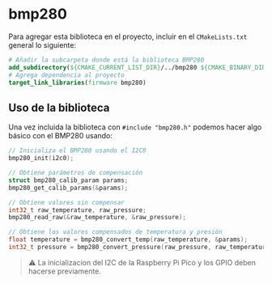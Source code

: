 # bmp280

Para agregar esta biblioteca en el proyecto, incluir en el `CMakeLists.txt` general lo siguiente:

```cmake
# Añadir la subcarpeta donde está la biblioteca BMP280
add_subdirectory(${CMAKE_CURRENT_LIST_DIR}/../bmp280 ${CMAKE_BINARY_DIR}/bmp280)
# Agrega dependencia al proyecto
target_link_libraries(firmware bmp280)
```

## Uso de la biblioteca

Una vez incluida la biblioteca con `#include "bmp280.h"` podemos hacer algo básico con el BMP280 usando:

```c
// Inicializa el BMP280 usando el I2C0
bmp280_init(i2c0);

// Obtiene parámetros de compensación
struct bmp280_calib_param params;
bmp280_get_calib_params(&params);

// Obtiene valores sin compensar
int32_t raw_temperature, raw_pressure;
bmp280_read_raw(&raw_temperature, &raw_pressure);

// Obtiene los valores compensados de temperatura y presión
float temperature = bmp280_convert_temp(raw_temperature, &params);
int32_t pressure = bmp280_convert_pressure(raw_pressure, raw_temperature, &params);
```

> :warning: La inicializacion del I2C de la Raspberry Pi Pico y los GPIO deben hacerse previamente.